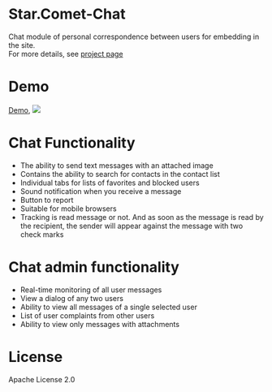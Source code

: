 <h1>Star.Comet-Chat</h1>
Chat module of personal correspondence between users for embedding in the site. <br>
For more details, see <a href="https://comet-server.com/wiki/doku.php/en:comet:star-comet-chat" >project page</a>


<h1>Demo</h1>
<a href="https://comet-server.com/doc/CometQL/Star.Comet-Chat/backend-example/index.php">Demo</a>, 
<img src="https://comet-server.com/wiki/lib/exe/fetch.php/star-comet-chat:screenshot_4_.png">

<h1> Chat Functionality </h1>
<ul>
<li> The ability to send text messages with an attached image </li>
<li> Contains the ability to search for contacts in the contact list </li>
<li> Individual tabs for lists of favorites and blocked users </li>
<li> Sound notification when you receive a message </li>
<li> Button to report </li>
<li> Suitable for mobile browsers </li>
<li> Tracking is read message or not. And as soon as the message is read by the recipient, the sender will appear against the message with two check marks </li>
</ul>

<h1> Chat admin functionality </h1>
<ul>
<li> Real-time monitoring of all user messages </li>
<li> View a dialog of any two users </li>
<li> Ability to view all messages of a single selected user </li>
<li> List of user complaints from other users </li>
<li> Ability to view only messages with attachments </li>
</ul>

<h1>License</h1>
Apache License 2.0